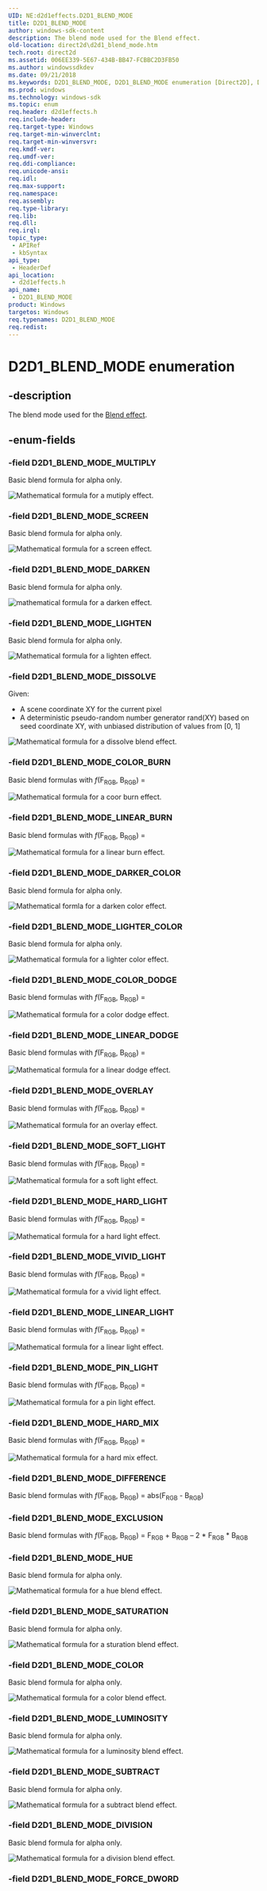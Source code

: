 ```yaml
---
UID: NE:d2d1effects.D2D1_BLEND_MODE
title: D2D1_BLEND_MODE
author: windows-sdk-content
description: The blend mode used for the Blend effect.
old-location: direct2d\d2d1_blend_mode.htm
tech.root: direct2d
ms.assetid: 006EE339-5E67-434B-BB47-FCBBC2D3FB50
ms.author: windowssdkdev
ms.date: 09/21/2018
ms.keywords: D2D1_BLEND_MODE, D2D1_BLEND_MODE enumeration [Direct2D], D2D1_BLEND_MODE_COLOR, D2D1_BLEND_MODE_COLOR_BURN, D2D1_BLEND_MODE_COLOR_DODGE, D2D1_BLEND_MODE_DARKEN, D2D1_BLEND_MODE_DARKER_COLOR, D2D1_BLEND_MODE_DIFFERENCE, D2D1_BLEND_MODE_DISSOLVE, D2D1_BLEND_MODE_DIVISION, D2D1_BLEND_MODE_EXCLUSION, D2D1_BLEND_MODE_HARD_LIGHT, D2D1_BLEND_MODE_HARD_MIX, D2D1_BLEND_MODE_HUE, D2D1_BLEND_MODE_LIGHTEN, D2D1_BLEND_MODE_LIGHTER_COLOR, D2D1_BLEND_MODE_LINEAR_BURN, D2D1_BLEND_MODE_LINEAR_DODGE, D2D1_BLEND_MODE_LINEAR_LIGHT, D2D1_BLEND_MODE_LUMINOSITY, D2D1_BLEND_MODE_MULTIPLY, D2D1_BLEND_MODE_OVERLAY, D2D1_BLEND_MODE_PIN_LIGHT, D2D1_BLEND_MODE_SATURATION, D2D1_BLEND_MODE_SCREEN, D2D1_BLEND_MODE_SOFT_LIGHT, D2D1_BLEND_MODE_SUBTRACT, D2D1_BLEND_MODE_VIVID_LIGHT, d2d1effects/D2D1_BLEND_MODE, d2d1effects/D2D1_BLEND_MODE_COLOR, d2d1effects/D2D1_BLEND_MODE_COLOR_BURN, d2d1effects/D2D1_BLEND_MODE_COLOR_DODGE, d2d1effects/D2D1_BLEND_MODE_DARKEN, d2d1effects/D2D1_BLEND_MODE_DARKER_COLOR, d2d1effects/D2D1_BLEND_MODE_DIFFERENCE, d2d1effects/D2D1_BLEND_MODE_DISSOLVE, d2d1effects/D2D1_BLEND_MODE_DIVISION, d2d1effects/D2D1_BLEND_MODE_EXCLUSION, d2d1effects/D2D1_BLEND_MODE_HARD_LIGHT, d2d1effects/D2D1_BLEND_MODE_HARD_MIX, d2d1effects/D2D1_BLEND_MODE_HUE, d2d1effects/D2D1_BLEND_MODE_LIGHTEN, d2d1effects/D2D1_BLEND_MODE_LIGHTER_COLOR, d2d1effects/D2D1_BLEND_MODE_LINEAR_BURN, d2d1effects/D2D1_BLEND_MODE_LINEAR_DODGE, d2d1effects/D2D1_BLEND_MODE_LINEAR_LIGHT, d2d1effects/D2D1_BLEND_MODE_LUMINOSITY, d2d1effects/D2D1_BLEND_MODE_MULTIPLY, d2d1effects/D2D1_BLEND_MODE_OVERLAY, d2d1effects/D2D1_BLEND_MODE_PIN_LIGHT, d2d1effects/D2D1_BLEND_MODE_SATURATION, d2d1effects/D2D1_BLEND_MODE_SCREEN, d2d1effects/D2D1_BLEND_MODE_SOFT_LIGHT, d2d1effects/D2D1_BLEND_MODE_SUBTRACT, d2d1effects/D2D1_BLEND_MODE_VIVID_LIGHT, direct2d.d2d1_blend_mode
ms.prod: windows
ms.technology: windows-sdk
ms.topic: enum
req.header: d2d1effects.h
req.include-header: 
req.target-type: Windows
req.target-min-winverclnt: 
req.target-min-winversvr: 
req.kmdf-ver: 
req.umdf-ver: 
req.ddi-compliance: 
req.unicode-ansi: 
req.idl: 
req.max-support: 
req.namespace: 
req.assembly: 
req.type-library: 
req.lib: 
req.dll: 
req.irql: 
topic_type:
 - APIRef
 - kbSyntax
api_type:
 - HeaderDef
api_location:
 - d2d1effects.h
api_name:
 - D2D1_BLEND_MODE
product: Windows
targetos: Windows
req.typenames: D2D1_BLEND_MODE
req.redist: 
---
```


# D2D1_BLEND_MODE enumeration


## -description


The blend mode used for the <a href="https://msdn.microsoft.com/en-us/library/Hh706313(v=VS.85).aspx">Blend effect</a>.


## -enum-fields




### -field D2D1_BLEND_MODE_MULTIPLY

Basic blend formula for alpha only. 

<img alt="Mathematical formula for a mutiply effect." src="./images/blend_mode_multiply_1.png"/>

### -field D2D1_BLEND_MODE_SCREEN

Basic blend formula for alpha only. 

<img alt="Mathematical formula for a screen effect." src="./images/blend_mode_screen_1.png"/>

### -field D2D1_BLEND_MODE_DARKEN

Basic blend formula for alpha only.  

<img alt="mathematical formula for a darken effect." src="./images/blend_mode_darken_1.png"/>

### -field D2D1_BLEND_MODE_LIGHTEN

Basic blend formula for alpha only. 

<img alt="Mathematical formula for a lighten effect." src="./images/blend_mode_lighten_1.png"/>

### -field D2D1_BLEND_MODE_DISSOLVE

Given:
            

<ul>
<li>A scene coordinate XY for the current pixel</li>
<li>A deterministic pseudo-random number generator rand(XY) based on seed coordinate XY, with unbiased distribution of values from [0, 1]</li>
</ul>
<img alt="Mathematical formula for a dissolve blend effect." src="./images/blend_mode_dissolve_1.png"/>


### -field D2D1_BLEND_MODE_COLOR_BURN

Basic blend formulas with <i>f</i>(F<sub>RGB</sub>, B<sub>RGB</sub>) =  

<img alt="Mathematical formula for a coor burn effect." src="./images/blend_mode_colorburn_1.png"/>

### -field D2D1_BLEND_MODE_LINEAR_BURN

Basic blend formulas with <i>f</i>(F<sub>RGB</sub>, B<sub>RGB</sub>) =  

<img alt="Mathematical formula for a linear burn effect." src="./images/blend_mode_linearburn_1.png"/>

### -field D2D1_BLEND_MODE_DARKER_COLOR

Basic blend formula for alpha only. 

<img alt="Mathematical formla for a darken color effect." src="./images/blend_mode_darkencolor_1.png"/>

### -field D2D1_BLEND_MODE_LIGHTER_COLOR

Basic blend formula for alpha only. 

<img alt="Mathematical formula for a lighter color effect." src="./images/blend_mode_lightercolor_1.png"/>

### -field D2D1_BLEND_MODE_COLOR_DODGE

Basic blend formulas with <i>f</i>(F<sub>RGB</sub>, B<sub>RGB</sub>) =  

<img alt="Mathematical formula for a color dodge effect." src="./images/blend_mode_colordodge_1.png"/>

### -field D2D1_BLEND_MODE_LINEAR_DODGE

Basic blend formulas with <i>f</i>(F<sub>RGB</sub>, B<sub>RGB</sub>) = 

<img alt="Mathematical formula for a linear dodge effect." src="./images/blend_mode_lineardodge_1.png"/>

### -field D2D1_BLEND_MODE_OVERLAY

Basic blend formulas with <i>f</i>(F<sub>RGB</sub>, B<sub>RGB</sub>) = 

<img alt="Mathematical formula for an overlay effect." src="./images/blend_mode_overlay_1.png"/>

### -field D2D1_BLEND_MODE_SOFT_LIGHT

Basic blend formulas with <i>f</i>(F<sub>RGB</sub>, B<sub>RGB</sub>) = 

<img alt="Mathematical formula for a soft light effect." src="./images/blend_mode_softlight_1.png"/>

### -field D2D1_BLEND_MODE_HARD_LIGHT

Basic blend formulas with <i>f</i>(F<sub>RGB</sub>, B<sub>RGB</sub>) = 

<img alt="Mathematical formula for a hard light effect." src="./images/blend_mode_hardlight_1.png"/>

### -field D2D1_BLEND_MODE_VIVID_LIGHT

Basic blend formulas with <i>f</i>(F<sub>RGB</sub>, B<sub>RGB</sub>) = 

<img alt="Mathematical formula for a vivid light effect." src="./images/blend_mode_vividlight_1.png"/>

### -field D2D1_BLEND_MODE_LINEAR_LIGHT

Basic blend formulas with <i>f</i>(F<sub>RGB</sub>, B<sub>RGB</sub>) = 

<img alt="Mathematical formula for a linear light effect." src="./images/blend_mode_linearlight_1.png"/>

### -field D2D1_BLEND_MODE_PIN_LIGHT

Basic blend formulas with <i>f</i>(F<sub>RGB</sub>, B<sub>RGB</sub>) = 

<img alt="Mathematical formula for a pin light effect." src="./images/blend_mode_pinlight_1.png"/>

### -field D2D1_BLEND_MODE_HARD_MIX

Basic blend formulas with <i>f</i>(F<sub>RGB</sub>, B<sub>RGB</sub>) = 

<img alt="Mathematical formula for a hard mix effect." src="./images/blend_mode_hardmix_1.png"/>

### -field D2D1_BLEND_MODE_DIFFERENCE

Basic blend formulas with <i>f</i>(F<sub>RGB</sub>, B<sub>RGB</sub>) = abs(F<sub>RGB</sub> - B<sub>RGB</sub>)


### -field D2D1_BLEND_MODE_EXCLUSION

Basic blend formulas with <i>f</i>(F<sub>RGB</sub>, B<sub>RGB</sub>) = F<sub>RGB</sub> + B<sub>RGB</sub> – 2 * F<sub>RGB</sub> * B<sub>RGB</sub>


### -field D2D1_BLEND_MODE_HUE

Basic blend formula for alpha only. 

<img alt="Mathematical formula for a hue blend effect." src="./images/blend_mode_hue_1.png"/>

### -field D2D1_BLEND_MODE_SATURATION

Basic blend formula for alpha only. 

<img alt="Mathematical formula for a sturation blend effect." src="./images/blend_mode_saturation_1.png"/>

### -field D2D1_BLEND_MODE_COLOR

Basic blend formula for alpha only. 

<img alt="Mathematical formula for a color blend effect." src="./images/blend_mode_color_1.png"/>

### -field D2D1_BLEND_MODE_LUMINOSITY

Basic blend formula for alpha only. 

<img alt="Mathematical formula for a luminosity blend effect." src="./images/blend_mode_luminosity_1.png"/>

### -field D2D1_BLEND_MODE_SUBTRACT

Basic blend formula for alpha only. 

<img alt="Mathematical formula for a subtract blend effect." src="./images/blend_mode_subtract_1.png"/>

### -field D2D1_BLEND_MODE_DIVISION

Basic blend formula for alpha only. 

<img alt="Mathematical formula for a division blend effect." src="./images/blend_mode_division_1.png"/>

### -field D2D1_BLEND_MODE_FORCE_DWORD



